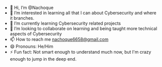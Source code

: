 - 👋 Hi, I’m @Nachoque
- 👀 I’m interested in learning all that I can about Cybersecurity and where it branches.
- 🌱 I’m currently learning Cybersecurity related projects
- 💞️ I’m looking to collaborate on learning and being taught more technical aspects of Cybersecurity
- 📫 How to reach me nachoque6658@gmail.com
- 😄 Pronouns: He/Him
- ⚡ Fun fact: Not smart enough to understand much now, but I'm crazy enough to jump in the deep end.

<!---
Nachoque/Nachoque is a ✨ special ✨ repository because its `README.md` (this file) appears on your GitHub profile.
You can click the Preview link to take a look at your changes.
--->
